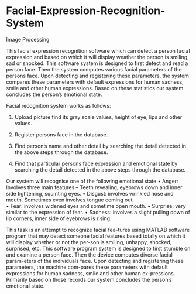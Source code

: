 # Facial-Expression-Recognition-System
Image Processing

This facial expression recognition software which can detect a person facial expression and based on which it will display weather the person is smiling, sad or shocked.
    This software system is designed to first detect and read a person face. Then the system computes various facial parameters of the persons face.
     Upon detecting and registering these parameters, the system compares these parameters with default expressions for human sadness, smile and other human expressions. Based on these statistics our system concludes the person’s emotional state.

Facial recognition system works as follows:
1.	Upload picture find its gray scale values, height of eye, lips and other values.

2. Register persons face in the database.

3. Find person’s name and other detail by searching the detail detected in the above steps through the database.

4. Find that particular persons face expression and emotional state by searching the detail detected in the above steps through the database. 

Our system will recognise one of the following emotional state
•	Anger: Involves three main features – Teeth revealing, eyebrows down and inner side tightening, squinting eyes.
•	Disgust: involves wrinkled nose and mouth. Sometimes even involves tongue coming out.      
•	Fear: involves widened eyes and sometime open mouth.
•	Surprise: very similar to the expression of fear.
•	Sadness: involves a slight pulling down of lip corners, inner side of eyebrows is rising.

This task is an attempt to recognize facial fea-tures using MATLAB software program that may detect someone facial features based totally on which it will display whether or not the per-son is smiling, unhappy, shocked, surprised, etc. This software program system is designed to first stumble on and examine a person face. Then the device computes diverse facial param-eters of the individuals face. Upon detecting and registering these parameters, the machine com-pares these parameters with default expressions for human sadness, smile and other human ex-pressions. Primarily based on those records our system concludes the person’s emotional state.

